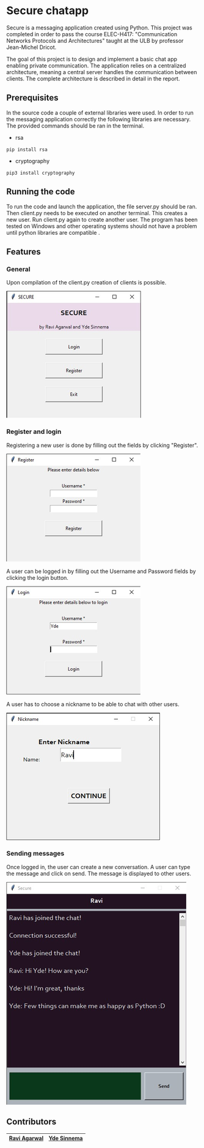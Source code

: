 # Secure chatapp

Secure is a messaging application created using Python.
This project was completed in order to pass the course ELEC-H417: "Communication Networks Protocols and Architectures"
taught at the ULB by professor Jean-Michel Dricot.

The goal of this project is to design and implement
a basic chat app enabling private communication.
The application relies on a centralized architecture, 
meaning a central server handles the communication between
clients. The complete architecture
is described in detail in the report.

## Prerequisites

In the source code a couple of external libraries were used.
In order to run the messaging application correctly the following
libraries are necessary. The provided commands should be ran in the terminal.

- rsa 

```
pip install rsa
```
- cryptography

```
pip3 install cryptography
```

## Running the code

To run the code and launch the application, the file server.py should be ran. 
Then client.py needs to be executed on another terminal. This creates a new user. Run client.py again to create another user.
The program has been tested on Windows and other operating systems should not have a problem until python libraries are compatible .

## Features

### General

Upon compilation of the client.py creation of clients is possible.

<img alt="Home screen" src="Images/window_home.jpg" title="Home screen"/>

### Register and login

Registering a new user is done by filling out the fields by clicking "Register".

<img alt="Register window" src="Images/window_register_blank.jpg" title="Register window"/>

A user can be logged in by filling out the Username and Password fields by clicking
the login button.

<img alt="Login window" src="Images/window_login.jpg" title="Login window"/>

A user has to choose a nickname to be able to chat with other users.

<img alt="Nickname window" src="Images/window_nickname.jpg" title="Nickname window"/>

### Sending messages

Once logged in, the user can create a new conversation.
A user can type the message and click on send. 
The message is displayed to other users.

<img alt="Chat room" src="Images/window_chat_2.jpg" title="Chat room"/>

## Contributors

| [Ravi Agarwal](https://github.com/Ravi9742) | [Yde Sinnema](https://github.com/ysinnema) |
|----------------------------------------------------|-------------------------------------------|
